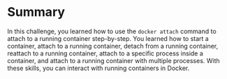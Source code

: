 # Summary

In this challenge, you learned how to use the `docker attach` command to attach to a running container step-by-step. You learned how to start a container, attach to a running container, detach from a running container, reattach to a running container, attach to a specific process inside a container, and attach to a running container with multiple processes. With these skills, you can interact with running containers in Docker.
